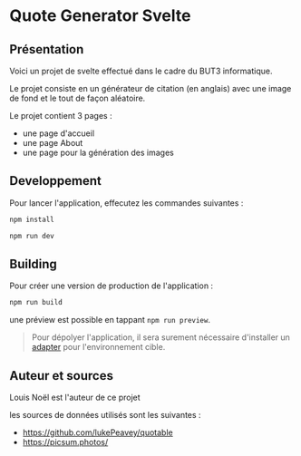 # Quote Generator Svelte

## Présentation

Voici un projet de svelte effectué dans le cadre du BUT3 informatique.

Le projet consiste en un générateur de citation (en anglais) avec une image de fond et le tout de façon aléatoire.

Le projet contient 3 pages :

- une page d'accueil
- une page About
- une page pour la génération des images

## Developpement

Pour lancer l'application, effecutez les commandes suivantes :

```bash
npm install

npm run dev
```

## Building

Pour créer une version de production de l'application :

```bash
npm run build
```

une préview est possible en tappant `npm run preview`.

> Pour dépolyer l'application, il sera surement nécessaire d'installer un [adapter](https://kit.svelte.dev/docs/adapters) pour l'environnement cible.

## Auteur et sources

Louis Noël est l'auteur de ce projet

les sources de données utilisés sont les suivantes :

- https://github.com/lukePeavey/quotable
- https://picsum.photos/
